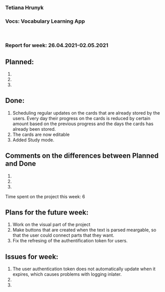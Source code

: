 <h3>Tetiana Hrunyk</h3>
<h3>Vocs: Vocabulary Learning App</h3>
<br>
<h3>Report for week: 26.04.2021-02.05.2021</h3>

<div>
<h2>Planned:</h2>
    <ol>
        <li></li>
        <li></li>
        <li></li>
    </ol>
</div>

<div>
<h2>Done:</h2>
    <ol>
        <li>Scheduling regular updates on the cards that are already stored by the users. Every day their progress on the cards is reduced by certain amount based on the previous progress and the days the cards has already been stored.</li>
        <li>The cards are now editable</li>
        <li>Added Study mode.</li>
    </ol>
</div>

<div>
<h2>Comments on the differences between <italic>Planned</italic> and <italic>Done</italic></h2>
    <ol>
        <li></li>
        <li></li>
        <li></li>
    </ol>
</div>

<div>
<p>Time spent on the project this week: 6</p>
</div>

<div>
<h2>Plans for the future week:</h2>
    <ol>
        <li>Work on the visual part of the project</li>
        <li>Make buttons that are created when the text is parsed meargable, so that the user could
        connect parts that they want.</li>
        <li>Fix the refresing of the authentification token for users.</li>
    </ol>
</div>

<div>
<h2>Issues for week:</h2>
    <ol>
        <li>The user authentication token does not automatically update when it expires, which causes problems with logging inlater.</li>
        <li></li>
        <li></li>
    </ol>
</div>